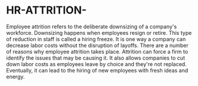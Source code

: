 # HR-ATTRITION-
Employee attrition refers to the deliberate downsizing of a company's workforce. Downsizing happens when employees resign or retire. This type of reduction in staff is called a hiring freeze. It is one way a company can decrease labor costs without the disruption of layoffs. There are a number of reasons why employee attrition takes place.
Attrition can force a firm to identify the issues that may be causing it. It also allows companies to cut down labor costs as employees leave by choice and they're not replaced. Eventually, it can lead to the hiring of new employees with fresh ideas and energy.

